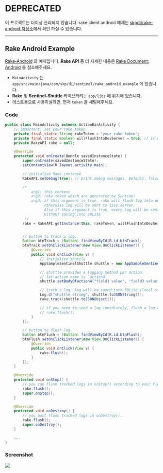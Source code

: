 # DEPRECATED

이 프로젝트는 더이상 관리되지 않습니다. rake client android 예제는 [skpdi/rake-android 저장소](https://github.com/skpdi/rake-android)에서 확인 하실 수 있습니다.

---

## Rake Android Example

[Rake-Android](https://github.com/skpdi/rake-android) 의 예제입니다. **Rake API** 등 더 자세한 내용은 [Rake Document: Android](https://github.com/skpdi/rake-document/wiki/1.-Rake-Android) 를 참조해주세요.

- `MainActivity` 는 `app/src/main/java/com/skp/di/sentinel/rake_android_example` 에 있습니다.
- **Rake** 및 **Sentinel-Shuttle** 라이브러리는 `app/libs` 에 위치해 있습니다.
- 테스트용으로 사용하실려면, 먼저 `token` 을 세팅해주세요.


### Code

```java
public class MainActivity extends ActionBarActivity {
    // Important: set your rake token
    private final static String rakeToken = "your rake token";
    private final static Boolean willFlushIntoDevServer = true; // is dev environment or not?
    private RakeAPI rake = null;

    @Override
    protected void onCreate(Bundle savedInstanceState) {
        super.onCreate(savedInstanceState);
        setContentView(R.layout.activity_main);

        // initialize Rake instance
        RakeAPI.setDebug(true); // print debug messages. Default: false

        /*
            arg1: this context
            arg2: rake token which are generated by Sentinel
            arg3: if this argument is true, rake will flush log into dev server,
                  otherwise log will be sent to live server.
                  Also if this argument is true, every log will be sent to dev server instantly
                  without saving into SQLite
         */
        rake = RakeAPI.getInstance(this, rakeToken, willFlushIntoDevServer);


        // button to track a log.
        Button btnTrack = (Button) findViewById(R.id.btnTrack);
        btnTrack.setOnClickListener(new View.OnClickListener() {
            @Override
            public void onClick(View v) {
                // initialize shuttle
                AppSampleSentinelShuttle shuttle = new AppSampleSentinelShuttle();

                // shuttle provides a logging method per action.
                // let action name is 'action4'
                shuttle.setBodyOfaction4("field1 value", "field3 value", "field4 value");

                // track a log. log will be saved into SQLite (local storage)
                Log.d("shuttle string", shuttle.toJSONString());
                rake.track(shuttle.toJSONObject());

                // if you need to send a log immediately, flush a log after tracking
                // rake.flush();
            }
        });

        // button to flush log.
        Button btnFlush = (Button) findViewById(R.id.btnFlush);
        btnFlush.setOnClickListener(new View.OnClickListener() {
            @Override
            public void onClick(View v) {
                rake.flush();
            }
        });
    }

    @Override
    protected void onStop() {
        // you can flush tracked logs in onStop() according to your flushing policy
        rake.flush();
        super.onStop();
    }

    @Override
    protected void onDestroy() {
        // you must flush tracked logs in onDestroy().
        rake.flush();
        super.onDestroy();
    }

    ...
}
```

### Screenshot

![](https://raw.githubusercontent.com/skpdi/rake-android-example/master/screenshots/image01.jpeg)
